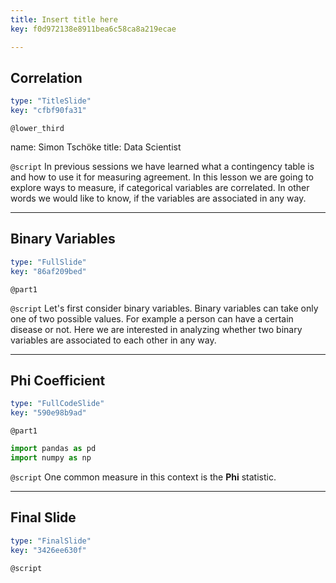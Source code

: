 ```yaml
---
title: Insert title here
key: f0d972138e8911bea6c58ca8a219ecae

---
```

## Correlation

```yaml
type: "TitleSlide"
key: "cfbf90fa31"
```

`@lower_third`

name: Simon Tschöke
title: Data Scientist


`@script`
In previous sessions we have learned what a contingency table is and how to use it for measuring agreement. In this lesson we are going to explore ways to measure, if categorical variables are correlated. In other words we would like to know, if the variables are associated in any way.


---
## Binary Variables

```yaml
type: "FullSlide"
key: "86af209bed"
```

`@part1`



`@script`
Let's first consider binary variables. Binary variables can take only one of two possible values. For example a person can have a certain disease or not. Here we are interested in analyzing whether two binary variables are associated to each other in any way.


---
## Phi Coefficient

```yaml
type: "FullCodeSlide"
key: "590e98b9ad"
```

`@part1`
```python
import pandas as pd
import numpy as np
```


`@script`
One common measure in this context is the **Phi** statistic.


---
## Final Slide

```yaml
type: "FinalSlide"
key: "3426ee630f"
```

`@script`


